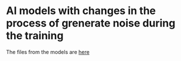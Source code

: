 # AI models with changes in the process of grenerate noise during the training

The files from the models are [here](https://huggingface.co/anaarodeero/models-TFM-TUs/tree/main/AI-noise)
